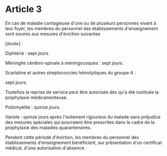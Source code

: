 # Article 3

En cas de maladie contagieuse d'une ou de plusieurs personnes vivant à leur foyer, les membres du personnel des établissements d'enseignement sont soumis aux mesures d'éviction suivantes

[*durée*] :

Diphtérie : sept jours.

Méningite cérébro-spinale à méningocoques : sept jours.

Scarlatine et autres streptococcies hémolytiques du groupe A :

sept jours.

Toutefois la reprise de service peut être autorisée dès qu'a été instituée la prophylaxie médicamenteuse.

Poliomyélite : quinze jours.

Variole : quinze jours après l'isolement rigoureux du malade sans préjudice des mesures spéciales qui pourraient être prescrites dans le cadre de la prophylaxie des maladies quarantenaires.

Pendant cette période d'éviction, les membres du personnel des établissements d'enseignement bénéficient, sur présentation d'un certificat médical, d'une autorisation d'absence.
